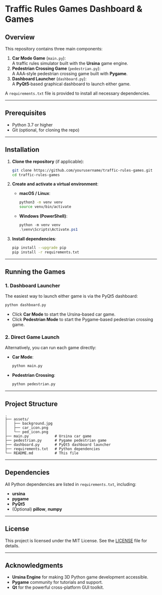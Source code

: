 # Traffic Rules Games Dashboard & Games

## Overview

This repository contains three main components:

1. **Car Mode Game** (`main.py`):  
   A traffic rules simulator built with the **Ursina** game engine.  
2. **Pedestrian Crossing Game** (`pedestrian.py`):  
   A AAA‑style pedestrian crossing game built with **Pygame**.  
3. **Dashboard Launcher** (`dashboard.py`):  
   A **PyQt5**‑based graphical dashboard to launch either game.

A `requirements.txt` file is provided to install all necessary dependencies.

---

## Prerequisites

- Python 3.7 or higher
- Git (optional, for cloning the repo)

---

## Installation

1. **Clone the repository** (if applicable):
   ```bash
   git clone https://github.com/yourusername/traffic-rules-games.git
   cd traffic-rules-games
   ```

2. **Create and activate a virtual environment**:
   - **macOS / Linux**:
     ```bash
     python3 -m venv venv
     source venv/bin/activate
     ```
   - **Windows (PowerShell)**:
     ```powershell
     python -m venv venv
     .\venv\Scripts\Activate.ps1
     ```

3. **Install dependencies**:
   ```bash
   pip install --upgrade pip
   pip install -r requirements.txt
   ```

---

## Running the Games

### 1. Dashboard Launcher

The easiest way to launch either game is via the PyQt5 dashboard:

```bash
python dashboard.py
```

- Click **Car Mode** to start the Ursina-based car game.
- Click **Pedestrian Mode** to start the Pygame-based pedestrian crossing game.

### 2. Direct Game Launch

Alternatively, you can run each game directly:

- **Car Mode**:
  ```bash
  python main.py
  ```

- **Pedestrian Crossing**:
  ```bash
  python pedestrian.py
  ```

---

## Project Structure

```
.
├── assets/
│   ├── background.jpg
│   ├── car_icon.png
│   └── ped_icon.png
├── main.py            # Ursina car game
├── pedestrian.py      # Pygame pedestrian game
├── dashboard.py       # PyQt5 dashboard launcher
├── requirements.txt   # Python dependencies
└── README.md          # This file
```

---

## Dependencies

All Python dependencies are listed in `requirements.txt`, including:

- **ursina**  
- **pygame**  
- **PyQt5**  
- (Optional) **pillow**, **numpy**  

---

## License

This project is licensed under the MIT License. See the [LICENSE](LICENSE) file for details.

---

## Acknowledgments

- **Ursina Engine** for making 3D Python game development accessible.  
- **Pygame** community for tutorials and support.  
- **Qt** for the powerful cross-platform GUI toolkit.  

